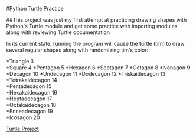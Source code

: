 #Python Turtle Practice

##This project was just my first attempt at practicing drawing shapes with Python's Turtle module and get some practice with importing modules along with reviewing Turtle documentation

In its current state, running the program will cause the turtle (tim) to draw several regular shapes along with randomizing tim's color:

*Triangle               3	
*Square                 4
*Pentagon	            5
*Hexagon                6
*Septagon	            7
*Octagon                8
*Nonagon                9
*Decagon                10
*Undecagon              11
*Dodecagon              12
*Triskaidecagon         13	 	
*Tetrakaidecagon        14	 	
*Pentadecagon           15	 	
*Hexakaidecagon         16	 	
*Heptadecagon           17	 	
*Octakaidecagon         18	 	
*Enneadecagon           19	 	
*Icosagon               20 

[Turtle Project](main.py)